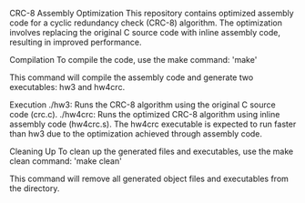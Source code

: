 CRC-8 Assembly Optimization
This repository contains optimized assembly code for a cyclic redundancy check (CRC-8) algorithm. The optimization involves replacing the original C source code with inline assembly code, resulting in improved performance.

Compilation
To compile the code, use the make command: 'make'

This command will compile the assembly code and generate two executables: hw3 and hw4crc.

Execution
./hw3: Runs the CRC-8 algorithm using the original C source code (crc.c).
./hw4crc: Runs the optimized CRC-8 algorithm using inline assembly code (hw4crc.s).
The hw4crc executable is expected to run faster than hw3 due to the optimization achieved through assembly code.

Cleaning Up
To clean up the generated files and executables, use the make clean command: 'make clean'

This command will remove all generated object files and executables from the directory.
